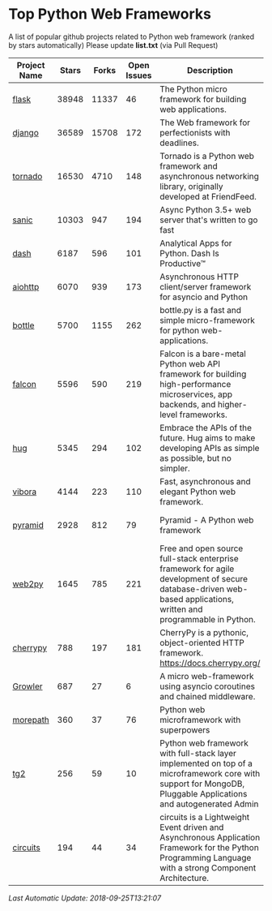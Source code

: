 # Top Python Web Frameworks
A list of popular github projects related to Python web framework (ranked by stars automatically)
Please update **list.txt** (via Pull Request)

| Project Name | Stars | Forks | Open Issues | Description | Last Commit |
| ------------ | ----- | ----- | ----------- | ----------- | ----------- |
| [flask](https://github.com/pallets/flask) | 38948 | 11337 | 46 | The Python micro framework for building web applications. | 2018-09-23 18:14:13 |
| [django](https://github.com/django/django) | 36589 | 15708 | 172 | The Web framework for perfectionists with deadlines. | 2018-09-19 21:13:39 |
| [tornado](https://github.com/tornadoweb/tornado) | 16530 | 4710 | 148 | Tornado is a Python web framework and asynchronous networking library, originally developed at FriendFeed. | 2018-09-16 20:09:40 |
| [sanic](https://github.com/huge-success/sanic) | 10303 | 947 | 194 | Async Python 3.5+ web server that's written to go fast | 2018-09-15 17:03:56 |
| [dash](https://github.com/plotly/dash) | 6187 | 596 | 101 | Analytical Apps for Python. Dash Is Productive™ | 2018-09-21 01:30:58 |
| [aiohttp](https://github.com/aio-libs/aiohttp) | 6070 | 939 | 173 | Asynchronous HTTP client/server framework for asyncio and Python | 2018-09-24 14:52:51 |
| [bottle](https://github.com/bottlepy/bottle) | 5700 | 1155 | 262 | bottle.py is a fast and simple micro-framework for python web-applications. | 2018-07-19 12:12:04 |
| [falcon](https://github.com/falconry/falcon) | 5596 | 590 | 219 | Falcon is a bare-metal Python web API framework for building high-performance microservices, app backends, and higher-level frameworks. | 2018-08-29 16:11:45 |
| [hug](https://github.com/timothycrosley/hug) | 5345 | 294 | 102 | Embrace the APIs of the future. Hug aims to make developing APIs as simple as possible, but no simpler. | 2018-09-18 05:18:55 |
| [vibora](https://github.com/vibora-io/vibora) | 4144 | 223 | 110 | Fast, asynchronous and elegant Python web framework. | 2018-07-17 22:02:08 |
| [pyramid](https://github.com/Pylons/pyramid) | 2928 | 812 | 79 | Pyramid - A Python web framework | 2018-09-22 08:50:39 |
| [web2py](https://github.com/web2py/web2py) | 1645 | 785 | 221 | Free and open source full-stack enterprise framework for agile development of secure database-driven web-based applications, written and programmable in Python. | 2018-09-23 17:44:37 |
| [cherrypy](https://github.com/cherrypy/cherrypy) | 788 | 197 | 181 | CherryPy is a pythonic, object-oriented HTTP framework.      https://docs.cherrypy.org/ | 2018-09-17 08:10:27 |
| [Growler](https://github.com/pyGrowler/Growler) | 687 | 27 | 6 | A micro web-framework using asyncio coroutines and chained middleware. | 2017-03-12 02:39:16 |
| [morepath](https://github.com/morepath/morepath) | 360 | 37 | 76 | Python web microframework with superpowers | 2017-12-29 08:11:05 |
| [tg2](https://github.com/TurboGears/tg2) | 256 | 59 | 10 | Python web framework with full-stack layer implemented on top of a microframework core with support for MongoDB, Pluggable Applications and autogenerated Admin | 2018-09-06 21:53:15 |
| [circuits](https://github.com/circuits/circuits) | 194 | 44 | 34 | circuits is a Lightweight Event driven and Asynchronous Application Framework for the Python Programming Language with a strong Component Architecture. | 2018-09-18 13:17:24 |

*Last Automatic Update: 2018-09-25T13:21:07*